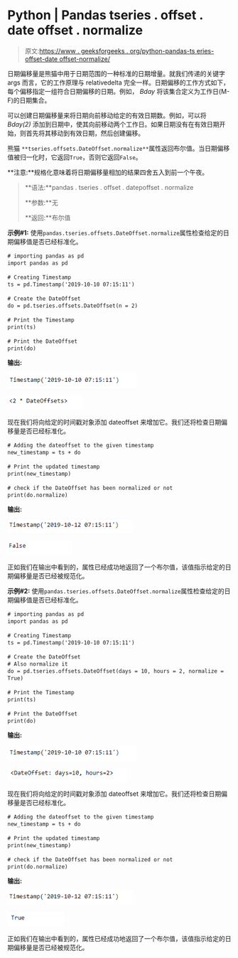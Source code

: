 # Python | Pandas tseries . offset . date offset . normalize

> 原文:[https://www . geeksforgeeks . org/python-pandas-ts eries-offset-date offset-normalize/](https://www.geeksforgeeks.org/python-pandas-tseries-offsets-dateoffset-normalize/)

日期偏移量是熊猫中用于日期范围的一种标准的日期增量。就我们传递的关键字 args 而言，它的工作原理与 relativedelta 完全一样。日期偏移的工作方式如下，每个偏移指定一组符合日期偏移的日期。例如， *Bday* 将该集合定义为工作日(M-F)的日期集合。

可以创建日期偏移量来将日期向前移动给定的有效日期数。例如，可以将 *Bday(2)* 添加到日期中，使其向前移动两个工作日。如果日期没有在有效日期开始，则首先将其移动到有效日期，然后创建偏移。

熊猫 `**tseries.offsets.DateOffset.normalize**`属性返回布尔值。当日期偏移值被归一化时，它返回`True`，否则它返回`False`。

**注意:**规格化意味着将日期偏移量相加的结果四舍五入到前一个午夜。

> **语法:**pandas . tseries . offset . datepoffset . normalize
> 
> **参数:**无
> 
> **返回:**布尔值

**示例#1:** 使用`pandas.tseries.offsets.DateOffset.normalize`属性检查给定的日期偏移值是否已经标准化。

```
# importing pandas as pd
import pandas as pd

# Creating Timestamp
ts = pd.Timestamp('2019-10-10 07:15:11')

# Create the DateOffset
do = pd.tseries.offsets.DateOffset(n = 2)

# Print the Timestamp
print(ts)

# Print the DateOffset
print(do)
```

**输出:**

![](img/31fa9e80203f8bb21b39d4385472bd28.png)

![](img/e179ed982fa52f5bca021fecb6227e71.png)

现在我们将向给定的时间戳对象添加 dateoffset 来增加它。我们还将检查日期偏移量是否已经标准化。

```
# Adding the dateoffset to the given timestamp
new_timestamp = ts + do

# Print the updated timestamp
print(new_timestamp)

# check if the DateOffset has been normalized or not
print(do.normalize)
```

**输出:**

![](img/245c467c7299064278ddbe002c2f1fc9.png)

![](img/11f443a83af652150830dfd1b90a16ff.png)

正如我们在输出中看到的，属性已经成功地返回了一个布尔值，该值指示给定的日期偏移量是否已经被规范化。

**示例#2:** 使用`pandas.tseries.offsets.DateOffset.normalize`属性检查给定的日期偏移值是否已经标准化。

```
# importing pandas as pd
import pandas as pd

# Creating Timestamp
ts = pd.Timestamp('2019-10-10 07:15:11')

# Create the DateOffset
# Also normalize it
do = pd.tseries.offsets.DateOffset(days = 10, hours = 2, normalize = True)

# Print the Timestamp
print(ts)

# Print the DateOffset
print(do)
```

**输出:**

![](img/31fa9e80203f8bb21b39d4385472bd28.png)

![](img/23fb61877bba29436fbba85e80eb7d09.png)

现在我们将向给定的时间戳对象添加 dateoffset 来增加它。我们还将检查日期偏移量是否已经标准化。

```
# Adding the dateoffset to the given timestamp
new_timestamp = ts + do

# Print the updated timestamp
print(new_timestamp)

# check if the DateOffset has been normalized or not
print(do.normalize)
```

**输出:**

![](img/245c467c7299064278ddbe002c2f1fc9.png)

![](img/8c106007724b49099eb4094dc71d05af.png)

正如我们在输出中看到的，属性已经成功地返回了一个布尔值，该值指示给定的日期偏移量是否已经被规范化。